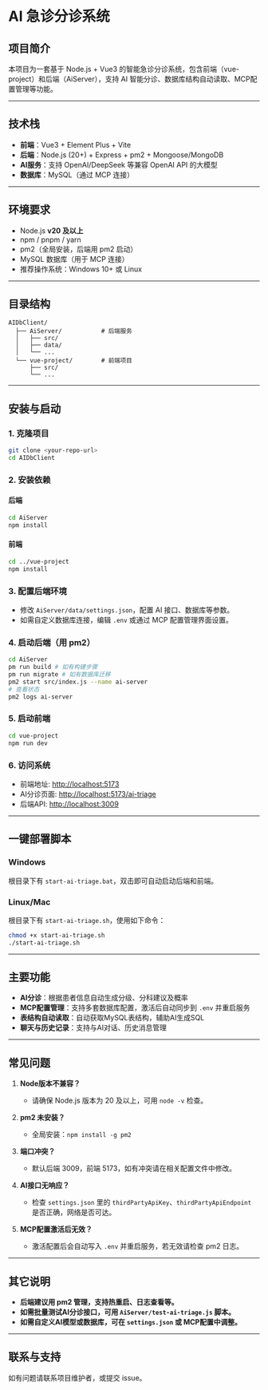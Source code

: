 # AI 急诊分诊系统

## 项目简介

本项目为一套基于 Node.js + Vue3 的智能急诊分诊系统，包含前端（vue-project）和后端（AiServer），支持 AI 智能分诊、数据库结构自动读取、MCP配置管理等功能。

---

## 技术栈

- **前端**：Vue3 + Element Plus + Vite
- **后端**：Node.js (20+) + Express + pm2 + Mongoose/MongoDB
- **AI服务**：支持 OpenAI/DeepSeek 等兼容 OpenAI API 的大模型
- **数据库**：MySQL（通过 MCP 连接）

---

## 环境要求

- Node.js **v20 及以上**
- npm / pnpm / yarn
- pm2（全局安装，后端用 pm2 启动）
- MySQL 数据库（用于 MCP 连接）
- 推荐操作系统：Windows 10+ 或 Linux

---

## 目录结构

```
AIDbClient/
  ├── AiServer/           # 后端服务
  │   ├── src/
  │   ├── data/
  │   └── ...
  └── vue-project/        # 前端项目
      ├── src/
      └── ...
```

---

## 安装与启动

### 1. 克隆项目

```bash
git clone <your-repo-url>
cd AIDbClient
```

### 2. 安装依赖

#### 后端

```bash
cd AiServer
npm install
```

#### 前端

```bash
cd ../vue-project
npm install
```

### 3. 配置后端环境

- 修改 `AiServer/data/settings.json`，配置 AI 接口、数据库等参数。
- 如需自定义数据库连接，编辑 `.env` 或通过 MCP 配置管理界面设置。

### 4. 启动后端（用 pm2）

```bash
cd AiServer
pm run build # 如有构建步骤
pm run migrate # 如有数据库迁移
pm2 start src/index.js --name ai-server
# 查看状态
pm2 logs ai-server
```

### 5. 启动前端

```bash
cd vue-project
npm run dev
```

### 6. 访问系统

- 前端地址: [http://localhost:5173](http://localhost:5173)
- AI分诊页面: [http://localhost:5173/ai-triage](http://localhost:5173/ai-triage)
- 后端API: [http://localhost:3009](http://localhost:3009)

---

## 一键部署脚本

### Windows

根目录下有 `start-ai-triage.bat`，双击即可自动启动后端和前端。

### Linux/Mac

根目录下有 `start-ai-triage.sh`，使用如下命令：

```bash
chmod +x start-ai-triage.sh
./start-ai-triage.sh
```

---

## 主要功能

- **AI分诊**：根据患者信息自动生成分级、分科建议及概率
- **MCP配置管理**：支持多套数据库配置，激活后自动同步到 `.env` 并重启服务
- **表结构自动读取**：自动获取MySQL表结构，辅助AI生成SQL
- **聊天与历史记录**：支持与AI对话、历史消息管理

---

## 常见问题

1. **Node版本不兼容？**
   - 请确保 Node.js 版本为 20 及以上，可用 `node -v` 检查。

2. **pm2 未安装？**
   - 全局安装：`npm install -g pm2`

3. **端口冲突？**
   - 默认后端 3009，前端 5173，如有冲突请在相关配置文件中修改。

4. **AI接口无响应？**
   - 检查 `settings.json` 里的 `thirdPartyApiKey`、`thirdPartyApiEndpoint` 是否正确，网络是否可达。

5. **MCP配置激活后无效？**
   - 激活配置后会自动写入 `.env` 并重启服务，若无效请检查 pm2 日志。

---

## 其它说明

- **后端建议用 pm2 管理，支持热重启、日志查看等。**
- **如需批量测试AI分诊接口，可用 `AiServer/test-ai-triage.js` 脚本。**
- **如需自定义AI模型或数据库，可在 `settings.json` 或 MCP配置中调整。**

---

## 联系与支持

如有问题请联系项目维护者，或提交 issue。 